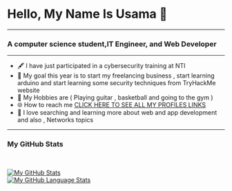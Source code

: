<h1>Hello, My Name Is Usama &#128075;</h1>
<hr>
<h3>A computer science student,IT Engineer, and Web Developer</h3>
<hr>
<ul>
  <li>&#128395; I have just participated in a cybersecurity training at NTI </li>
  <li>&#129349; My goal this year is to start my freelancing business , start learning arduino and start learning some security techniques from TryHackMe website </li>
  <li>&#127928; My Hobbies are ( Playing guitar , basketball and going to the gym ) </li>
  <li>&#127760; How to reach me <a href='https://heylink.me/usamagebril/'>CLICK HERE TO SEE ALL MY PROFILES LINKS</a></li>
  <li>&#128150; I love searching and learning more about web and app development and also , Networks topics </li>
</ul>
<hr>
<h3> My GitHub Stats </h3>
<br>

[![My GitHub Stats](https://github-readme-stats.vercel.app/api/?username=jasongaylord&count_private=true&theme=tokyonight&showicons=true)]() <br>
[![My GitHub Language Stats](https://github-readme-stats.vercel.app/api/top-langs/?username=jasongaylord&langs_count=5&theme=tokyonight)]()


